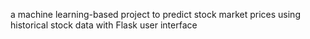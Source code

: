 a machine learning-based project to predict stock market prices using historical stock data with Flask user interface 
